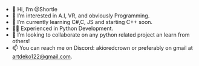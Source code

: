 - 👋 Hi, I’m @Shortle
- 👀 I’m interested in A.I, VR, and obviously Programming.
- 🌱 I’m currently learning C#,C, JS and starting C++ soon.
- 🧑‍💻 Experienced in Python Development.
- 💞️ I’m looking to collaborate on any python related project an learn from others!
- 📫 You can reach me on Discord: akioredcrown or preferably on gmail at artdeko122@gmail.com. 
